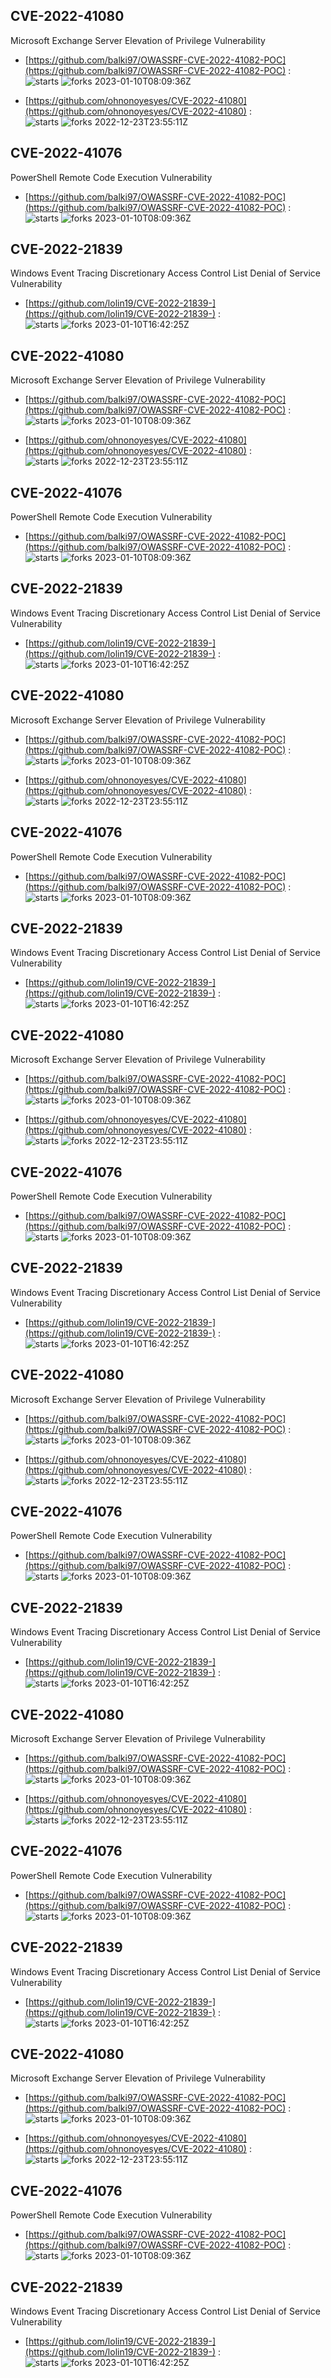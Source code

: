 ## CVE-2022-41080
 Microsoft Exchange Server Elevation of Privilege Vulnerability

- [https://github.com/balki97/OWASSRF-CVE-2022-41082-POC](https://github.com/balki97/OWASSRF-CVE-2022-41082-POC) :  
![starts](https://img.shields.io/github/stars/balki97/OWASSRF-CVE-2022-41082-POC.svg) 
![forks](https://img.shields.io/github/forks/balki97/OWASSRF-CVE-2022-41082-POC.svg) 
2023-01-10T08:09:36Z

- [https://github.com/ohnonoyesyes/CVE-2022-41080](https://github.com/ohnonoyesyes/CVE-2022-41080) :  
![starts](https://img.shields.io/github/stars/ohnonoyesyes/CVE-2022-41080.svg) 
![forks](https://img.shields.io/github/forks/ohnonoyesyes/CVE-2022-41080.svg) 
2022-12-23T23:55:11Z

## CVE-2022-41076
 PowerShell Remote Code Execution Vulnerability

- [https://github.com/balki97/OWASSRF-CVE-2022-41082-POC](https://github.com/balki97/OWASSRF-CVE-2022-41082-POC) :  
![starts](https://img.shields.io/github/stars/balki97/OWASSRF-CVE-2022-41082-POC.svg) 
![forks](https://img.shields.io/github/forks/balki97/OWASSRF-CVE-2022-41082-POC.svg) 
2023-01-10T08:09:36Z

## CVE-2022-21839
 Windows Event Tracing Discretionary Access Control List Denial of Service Vulnerability

- [https://github.com/lolin19/CVE-2022-21839-](https://github.com/lolin19/CVE-2022-21839-) :  
![starts](https://img.shields.io/github/stars/lolin19/CVE-2022-21839-.svg) 
![forks](https://img.shields.io/github/forks/lolin19/CVE-2022-21839-.svg) 
2023-01-10T16:42:25Z

## CVE-2022-41080
 Microsoft Exchange Server Elevation of Privilege Vulnerability

- [https://github.com/balki97/OWASSRF-CVE-2022-41082-POC](https://github.com/balki97/OWASSRF-CVE-2022-41082-POC) :  
![starts](https://img.shields.io/github/stars/balki97/OWASSRF-CVE-2022-41082-POC.svg) 
![forks](https://img.shields.io/github/forks/balki97/OWASSRF-CVE-2022-41082-POC.svg) 
2023-01-10T08:09:36Z

- [https://github.com/ohnonoyesyes/CVE-2022-41080](https://github.com/ohnonoyesyes/CVE-2022-41080) :  
![starts](https://img.shields.io/github/stars/ohnonoyesyes/CVE-2022-41080.svg) 
![forks](https://img.shields.io/github/forks/ohnonoyesyes/CVE-2022-41080.svg) 
2022-12-23T23:55:11Z

## CVE-2022-41076
 PowerShell Remote Code Execution Vulnerability

- [https://github.com/balki97/OWASSRF-CVE-2022-41082-POC](https://github.com/balki97/OWASSRF-CVE-2022-41082-POC) :  
![starts](https://img.shields.io/github/stars/balki97/OWASSRF-CVE-2022-41082-POC.svg) 
![forks](https://img.shields.io/github/forks/balki97/OWASSRF-CVE-2022-41082-POC.svg) 
2023-01-10T08:09:36Z

## CVE-2022-21839
 Windows Event Tracing Discretionary Access Control List Denial of Service Vulnerability

- [https://github.com/lolin19/CVE-2022-21839-](https://github.com/lolin19/CVE-2022-21839-) :  
![starts](https://img.shields.io/github/stars/lolin19/CVE-2022-21839-.svg) 
![forks](https://img.shields.io/github/forks/lolin19/CVE-2022-21839-.svg) 
2023-01-10T16:42:25Z

## CVE-2022-41080
 Microsoft Exchange Server Elevation of Privilege Vulnerability

- [https://github.com/balki97/OWASSRF-CVE-2022-41082-POC](https://github.com/balki97/OWASSRF-CVE-2022-41082-POC) :  
![starts](https://img.shields.io/github/stars/balki97/OWASSRF-CVE-2022-41082-POC.svg) 
![forks](https://img.shields.io/github/forks/balki97/OWASSRF-CVE-2022-41082-POC.svg) 
2023-01-10T08:09:36Z

- [https://github.com/ohnonoyesyes/CVE-2022-41080](https://github.com/ohnonoyesyes/CVE-2022-41080) :  
![starts](https://img.shields.io/github/stars/ohnonoyesyes/CVE-2022-41080.svg) 
![forks](https://img.shields.io/github/forks/ohnonoyesyes/CVE-2022-41080.svg) 
2022-12-23T23:55:11Z

## CVE-2022-41076
 PowerShell Remote Code Execution Vulnerability

- [https://github.com/balki97/OWASSRF-CVE-2022-41082-POC](https://github.com/balki97/OWASSRF-CVE-2022-41082-POC) :  
![starts](https://img.shields.io/github/stars/balki97/OWASSRF-CVE-2022-41082-POC.svg) 
![forks](https://img.shields.io/github/forks/balki97/OWASSRF-CVE-2022-41082-POC.svg) 
2023-01-10T08:09:36Z

## CVE-2022-21839
 Windows Event Tracing Discretionary Access Control List Denial of Service Vulnerability

- [https://github.com/lolin19/CVE-2022-21839-](https://github.com/lolin19/CVE-2022-21839-) :  
![starts](https://img.shields.io/github/stars/lolin19/CVE-2022-21839-.svg) 
![forks](https://img.shields.io/github/forks/lolin19/CVE-2022-21839-.svg) 
2023-01-10T16:42:25Z

## CVE-2022-41080
 Microsoft Exchange Server Elevation of Privilege Vulnerability

- [https://github.com/balki97/OWASSRF-CVE-2022-41082-POC](https://github.com/balki97/OWASSRF-CVE-2022-41082-POC) :  
![starts](https://img.shields.io/github/stars/balki97/OWASSRF-CVE-2022-41082-POC.svg) 
![forks](https://img.shields.io/github/forks/balki97/OWASSRF-CVE-2022-41082-POC.svg) 
2023-01-10T08:09:36Z

- [https://github.com/ohnonoyesyes/CVE-2022-41080](https://github.com/ohnonoyesyes/CVE-2022-41080) :  
![starts](https://img.shields.io/github/stars/ohnonoyesyes/CVE-2022-41080.svg) 
![forks](https://img.shields.io/github/forks/ohnonoyesyes/CVE-2022-41080.svg) 
2022-12-23T23:55:11Z

## CVE-2022-41076
 PowerShell Remote Code Execution Vulnerability

- [https://github.com/balki97/OWASSRF-CVE-2022-41082-POC](https://github.com/balki97/OWASSRF-CVE-2022-41082-POC) :  
![starts](https://img.shields.io/github/stars/balki97/OWASSRF-CVE-2022-41082-POC.svg) 
![forks](https://img.shields.io/github/forks/balki97/OWASSRF-CVE-2022-41082-POC.svg) 
2023-01-10T08:09:36Z

## CVE-2022-21839
 Windows Event Tracing Discretionary Access Control List Denial of Service Vulnerability

- [https://github.com/lolin19/CVE-2022-21839-](https://github.com/lolin19/CVE-2022-21839-) :  
![starts](https://img.shields.io/github/stars/lolin19/CVE-2022-21839-.svg) 
![forks](https://img.shields.io/github/forks/lolin19/CVE-2022-21839-.svg) 
2023-01-10T16:42:25Z

## CVE-2022-41080
 Microsoft Exchange Server Elevation of Privilege Vulnerability

- [https://github.com/balki97/OWASSRF-CVE-2022-41082-POC](https://github.com/balki97/OWASSRF-CVE-2022-41082-POC) :  
![starts](https://img.shields.io/github/stars/balki97/OWASSRF-CVE-2022-41082-POC.svg) 
![forks](https://img.shields.io/github/forks/balki97/OWASSRF-CVE-2022-41082-POC.svg) 
2023-01-10T08:09:36Z

- [https://github.com/ohnonoyesyes/CVE-2022-41080](https://github.com/ohnonoyesyes/CVE-2022-41080) :  
![starts](https://img.shields.io/github/stars/ohnonoyesyes/CVE-2022-41080.svg) 
![forks](https://img.shields.io/github/forks/ohnonoyesyes/CVE-2022-41080.svg) 
2022-12-23T23:55:11Z

## CVE-2022-41076
 PowerShell Remote Code Execution Vulnerability

- [https://github.com/balki97/OWASSRF-CVE-2022-41082-POC](https://github.com/balki97/OWASSRF-CVE-2022-41082-POC) :  
![starts](https://img.shields.io/github/stars/balki97/OWASSRF-CVE-2022-41082-POC.svg) 
![forks](https://img.shields.io/github/forks/balki97/OWASSRF-CVE-2022-41082-POC.svg) 
2023-01-10T08:09:36Z

## CVE-2022-21839
 Windows Event Tracing Discretionary Access Control List Denial of Service Vulnerability

- [https://github.com/lolin19/CVE-2022-21839-](https://github.com/lolin19/CVE-2022-21839-) :  
![starts](https://img.shields.io/github/stars/lolin19/CVE-2022-21839-.svg) 
![forks](https://img.shields.io/github/forks/lolin19/CVE-2022-21839-.svg) 
2023-01-10T16:42:25Z

## CVE-2022-41080
 Microsoft Exchange Server Elevation of Privilege Vulnerability

- [https://github.com/balki97/OWASSRF-CVE-2022-41082-POC](https://github.com/balki97/OWASSRF-CVE-2022-41082-POC) :  
![starts](https://img.shields.io/github/stars/balki97/OWASSRF-CVE-2022-41082-POC.svg) 
![forks](https://img.shields.io/github/forks/balki97/OWASSRF-CVE-2022-41082-POC.svg) 
2023-01-10T08:09:36Z

- [https://github.com/ohnonoyesyes/CVE-2022-41080](https://github.com/ohnonoyesyes/CVE-2022-41080) :  
![starts](https://img.shields.io/github/stars/ohnonoyesyes/CVE-2022-41080.svg) 
![forks](https://img.shields.io/github/forks/ohnonoyesyes/CVE-2022-41080.svg) 
2022-12-23T23:55:11Z

## CVE-2022-41076
 PowerShell Remote Code Execution Vulnerability

- [https://github.com/balki97/OWASSRF-CVE-2022-41082-POC](https://github.com/balki97/OWASSRF-CVE-2022-41082-POC) :  
![starts](https://img.shields.io/github/stars/balki97/OWASSRF-CVE-2022-41082-POC.svg) 
![forks](https://img.shields.io/github/forks/balki97/OWASSRF-CVE-2022-41082-POC.svg) 
2023-01-10T08:09:36Z

## CVE-2022-21839
 Windows Event Tracing Discretionary Access Control List Denial of Service Vulnerability

- [https://github.com/lolin19/CVE-2022-21839-](https://github.com/lolin19/CVE-2022-21839-) :  
![starts](https://img.shields.io/github/stars/lolin19/CVE-2022-21839-.svg) 
![forks](https://img.shields.io/github/forks/lolin19/CVE-2022-21839-.svg) 
2023-01-10T16:42:25Z

## CVE-2022-41080
 Microsoft Exchange Server Elevation of Privilege Vulnerability

- [https://github.com/balki97/OWASSRF-CVE-2022-41082-POC](https://github.com/balki97/OWASSRF-CVE-2022-41082-POC) :  
![starts](https://img.shields.io/github/stars/balki97/OWASSRF-CVE-2022-41082-POC.svg) 
![forks](https://img.shields.io/github/forks/balki97/OWASSRF-CVE-2022-41082-POC.svg) 
2023-01-10T08:09:36Z

- [https://github.com/ohnonoyesyes/CVE-2022-41080](https://github.com/ohnonoyesyes/CVE-2022-41080) :  
![starts](https://img.shields.io/github/stars/ohnonoyesyes/CVE-2022-41080.svg) 
![forks](https://img.shields.io/github/forks/ohnonoyesyes/CVE-2022-41080.svg) 
2022-12-23T23:55:11Z

## CVE-2022-41076
 PowerShell Remote Code Execution Vulnerability

- [https://github.com/balki97/OWASSRF-CVE-2022-41082-POC](https://github.com/balki97/OWASSRF-CVE-2022-41082-POC) :  
![starts](https://img.shields.io/github/stars/balki97/OWASSRF-CVE-2022-41082-POC.svg) 
![forks](https://img.shields.io/github/forks/balki97/OWASSRF-CVE-2022-41082-POC.svg) 
2023-01-10T08:09:36Z

## CVE-2022-21839
 Windows Event Tracing Discretionary Access Control List Denial of Service Vulnerability

- [https://github.com/lolin19/CVE-2022-21839-](https://github.com/lolin19/CVE-2022-21839-) :  
![starts](https://img.shields.io/github/stars/lolin19/CVE-2022-21839-.svg) 
![forks](https://img.shields.io/github/forks/lolin19/CVE-2022-21839-.svg) 
2023-01-10T16:42:25Z

